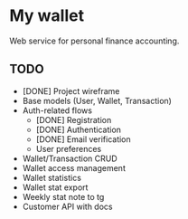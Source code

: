 # My wallet

Web service for personal finance accounting.

## TODO

- [DONE] Project wireframe
- Base models (User, Wallet, Transaction)
- Auth-related flows
  - [DONE] Registration
  - [DONE] Authentication
  - [DONE] Email verification
  - User preferences
- Wallet/Transaction CRUD
- Wallet access management
- Wallet statistics
- Wallet stat export
- Weekly stat note to tg
- Customer API with docs
